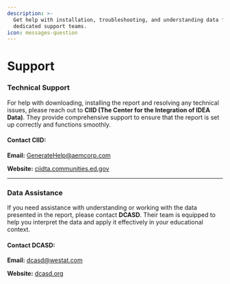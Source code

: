 ```yaml
---
description: >-
  Get help with installation, troubleshooting, and understanding data from our
  dedicated support teams.
icon: messages-question
---
```


# Support

### **Technical Support**

For help with downloading, installing the report and resolving any technical issues, please reach out to **CIID (The Center for the Integration of IDEA Data)**. They provide comprehensive support to ensure that the report is set up correctly and functions smoothly.

#### **Contact CIID**:&#x20;

**Email:** [GenerateHelp@aemcorp.com](mailto:GenerateHelp@aemcorp.com)

**Website:** [ciidta.communities.ed.gov](https://ciidta.communities.ed.gov/#program)

***

### **Data Assistance**

If you need assistance with understanding or working with the data presented in the report, please contact **DCASD**. Their team is equipped to help you interpret the data and apply it effectively in your educational context.

#### Contact DCASD:

**Email:** [dcasd@westat.com](mailto:dcasd@westat.com)

**Website:** [dcasd.org](https://www.dcasd.org/)

